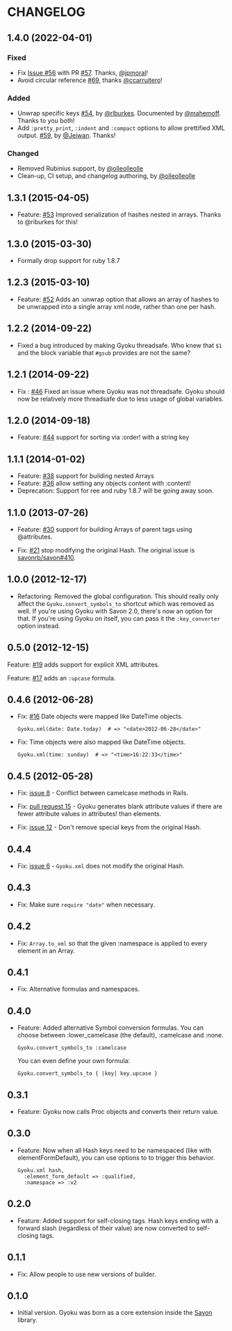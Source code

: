 # CHANGELOG

## 1.4.0 (2022-04-01)

### Fixed

- Fix [Issue #56](https://github.com/savonrb/gyoku/issues/56) with PR [#57](https://github.com/savonrb/gyoku/pull/57). Thanks, [@jpmoral]!
- Avoid circular reference [#69](https://github.com/savonrb/gyoku/pull/69), thanks [@ccarruitero]!

### Added

- Unwrap specific keys [#54](https://github.com/savonrb/gyoku/pull/54), by [@rlburkes]. Documented by [@mahemoff]. Thanks to you both!
- Add `:pretty_print`, `:indent` and `:compact` options to allow prettified XML output. [#59](https://github.com/savonrb/gyoku/pull/59), by [@Jeiwan]. Thanks!

### Changed

- Removed Rubinius support, by [@olleolleolle]
- Clean-up, CI setup, and changelog authoring, by [@olleolleolle]

[@jpmoral]: https://github.com/jpmoral
[@ccarruitero]: https://github.com/ccarruitero
[@rlburkes]: https://github.com/rlburkes
[@mahemoff]: https://github.com/mahemoff
[@Jeiwan]: https://github.com/Jeiwan
[@olleolleolle]: https://github.com/olleolleolle

## 1.3.1 (2015-04-05)

* Feature: [#53](https://github.com/savonrb/gyoku/pull/53) Improved serialization of hashes nested in arrays. Thanks to @riburkes for this!

## 1.3.0 (2015-03-30)

* Formally drop support for ruby 1.8.7

## 1.2.3 (2015-03-10)

* Feature: [#52](https://github.com/savonrb/gyoku/pull/52) Adds an :unwrap option that allows an array of hashes to be unwrapped into a single array xml node, rather than one per hash.

## 1.2.2 (2014-09-22)

* Fixed a bug introduced by making Gyoku threadsafe. Who knew that `$1` and the block variable that `#gsub` provides are not the same?

## 1.2.1 (2014-09-22)

* Fix : [#46](https://github.com/savonrb/gyoku/pull/46) Fixed an issue where Gyoku was not threadsafe. Gyoku should now be relatively more threadsafe due to less usage of global variables.

## 1.2.0 (2014-09-18)

* Feature: [#44](https://github.com/savonrb/gyoku/pull/44) support for sorting via :order! with a string key

## 1.1.1 (2014-01-02)

* Feature: [#38](https://github.com/savonrb/gyoku/pull/38) support for building nested Arrays
* Feature: [#36](https://github.com/savonrb/gyoku/pull/36) allow setting any objects content with :content!
* Deprecation:  Support for ree and ruby 1.8.7 will be going away soon.

## 1.1.0 (2013-07-26)

* Feature: [#30](https://github.com/savonrb/gyoku/pull/30) support for building Arrays
  of parent tags using @attributes.

* Fix: [#21](https://github.com/savonrb/gyoku/pull/21) stop modifying the original Hash.
  The original issue is [savonrb/savon#410](https://github.com/savonrb/savon/issues/410).

## 1.0.0 (2012-12-17)

* Refactoring: Removed the global configuration. This should really only affect the
  `Gyoku.convert_symbols_to` shortcut which was removed as well. If you're using Gyoku
  with Savon 2.0, there's now an option for that. If you're using Gyoku on itself,
  you can pass it the `:key_converter` option instead.

## 0.5.0 (2012-12-15)

Feature: [#19](https://github.com/savonrb/gyoku/pull/19) adds support for explicit XML attributes.

Feature: [#17](https://github.com/savonrb/gyoku/pull/17) adds an `:upcase` formula.

## 0.4.6 (2012-06-28)

* Fix: [#16](https://github.com/rubiii/gyoku/issues/16) Date objects were mapped like DateTime objects.

      Gyoku.xml(date: Date.today)  # => "<date>2012-06-28</date>"

* Fix: Time objects were also mapped like DateTime objects.

      Gyoku.xml(time: sunday)  # => "<time>16:22:33</time>"

## 0.4.5 (2012-05-28)

* Fix: [issue 8](https://github.com/rubiii/gyoku/issues/8) -
  Conflict between camelcase methods in Rails.

* Fix: [pull request 15](https://github.com/rubiii/gyoku/pull/15) -
  Gyoku generates blank attribute values if there are fewer attribute
  values in attributes! than elements.

* Fix: [issue 12](https://github.com/rubiii/gyoku/issues/12) -
  Don't remove special keys from the original Hash.

## 0.4.4

* Fix: [issue 6](https://github.com/rubiii/gyoku/issues/6) -
  `Gyoku.xml` does not modify the original Hash.

## 0.4.3

* Fix: Make sure `require "date"` when necessary.

## 0.4.2

* Fix: `Array.to_xml` so that the given :namespace is applied to every element
  in an Array.

## 0.4.1

* Fix: Alternative formulas and namespaces.

## 0.4.0

* Feature: Added alternative Symbol conversion formulas. You can choose between
  :lower_camelcase (the default), :camelcase and :none.

      Gyoku.convert_symbols_to :camelcase

  You can even define your own formula:

      Gyoku.convert_symbols_to { |key| key.upcase }

## 0.3.1

* Feature: Gyoku now calls Proc objects and converts their return value.

## 0.3.0

* Feature: Now when all Hash keys need to be namespaced (like with
  elementFormDefault), you can use options to to trigger this behavior.

      Gyoku.xml hash,
        :element_form_default => :qualified,
        :namespace => :v2

## 0.2.0

* Feature: Added support for self-closing tags. Hash keys ending with a forward
  slash (regardless of their value) are now converted to self-closing tags.

## 0.1.1

* Fix: Allow people to use new versions of builder.

## 0.1.0

* Initial version. Gyoku was born as a core extension inside the
  [Savon](http://rubygems.org/gems/savon) library.
